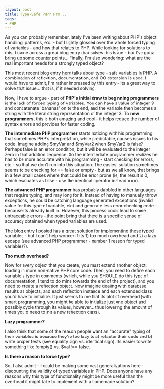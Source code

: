 ```yaml
---
layout: post
title: Type-Safe PHP? Hrm...
tags:
- PHP
---
```


As you can probably remember, lately I've been writing about PHP's object handling, patterns, etc.  - but I lightly glossed over the whole forced typing of variables - and how that relates to PHP.  While looking for solutions to this, I came across a great blog entry that solves this issue - but I've gotta bring up some counter points... Finally, I'm also wondering: what are the real important needs for a strongly typed object?

This most recent blog entry [here](http://jan.kneschke.de/2007/2/19/typesafe-objects-in-php) talks about type - safe variables in PHP.  A combination of reflection, documentation, and OO extension is used.  I would have to admit, I'm rather impressed by this entry - its a great way to solve that issue... that is, if it needed solving.

Now, I have to argue - part of **PHP's initial draw to beginning programmers** is the lack of forced typing of variables.  You can have a value of integer 3 and concatenate 'bananas' on to the end, and the variable then becomes a string with the literal string representation of the integer 3.  To **new programmers**, this is both amazing and cool - it helps reduce the number of syntax errors and provides for faster coding.

**The intermediate PHP programmer** starts noticing with his programming that sometimes PHP's interpretation, while predictable, causes issues to his code.  Imagine adding $myVar and $myVar2 when $myVar2 is false?  Perhaps false is an error condition, but it will be evaluated to the integer zero in that addition sequence.  So the intermediate programmer realizes he has to be more accurate with his programming - start checking for errors, etc - so that we don't run into this situation.  The easiest solution sometimes seems to be checking for == false or empty - but as we all know, that brings in a few small cases where that could be error prone (ie, the result is 0, which evaluates as false - use the identical operator instead ===).

**The advanced PHP programmer** has probably dabbled in other languages that require typing, and may long for it.  Instead of having to manually throw exceptions, he could be catching language generated exceptions (invalid value for this type of variable, etc) and generate less error checking code - because its already built in.  However, this process could lead to some untraceable errors - the point being that there is a specific sense of accuracy obtained when typed variables are used.

The blog entry I posted has a great solution for implementing these typed variables - but I can't help wonder if its 1) too much overhead and 2) a lazy escape (see advanced PHP programmer - number 1 reason for typed variables?).

**Too much overhead?**

Now for every object that you create, you must extend another object, loading in more non-native PHP core code.  Then, you need to define each variable's type in comments (which, while you SHOULD do this type of documentation, I tend to do mine towards the end of the project), and you need to create a reflection object.  Now imagine dealing with database results as objects, and each reflection instance and each extended class you'd have to initialize.  It just seems to me that its alot of overhead (with smart programming, you might be able to initialize just one object and possibly cycle through its values, however... thus lowering the amount of times you'd need to init a new reflection class).

**Lazy programmer?**

I also think that some of the reason people want an "accurate" typing of their variables is because they're too lazy to a) refactor their code and b) write proper tests (see equality sign vs. identical sign).  Its easier to write something like !empty() vs. $val !== false.

**Is there a reason to force type?**

So, I also admit - I could be making some vast generalizations here - discounting the validity of typed variables in PHP.  Does anyone have any reasons why this type of functionality might be more useful than the overhead it might take to implement with a homemade solution?
